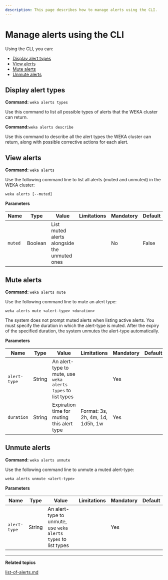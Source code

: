```yaml
---
description: This page describes how to manage alerts using the CLI.
---
```


# Manage alerts using the CLI

Using the CLI, you can:

* [Display alert types](alerts-1.md#view-alerts)
* [View alerts](alerts-1.md#mute-alerts)
* [Mute alerts](alerts-1.md#mute-alerts)
* [Unmute alerts](alerts-1.md#unmute-alerts)

## **Display alert types**

**Command:** `weka alerts types`

Use this command to list all possible types of alerts that the WEKA cluster can return.

**Command:**`weka alerts describe`

Use this command to describe all the alert types the WEKA cluster can return, along with possible corrective actions for each alert.

## **View alerts**

**Command:** `weka alerts`

Use the following command line to list all alerts (muted and unmuted) in the WEKA cluster:

`weka alerts [--muted]`

**Parameters**

| **Name** | **Type** | **Value**                                    | **Limitations** | **Mandatory** | **Default** |
| -------- | -------- | -------------------------------------------- | --------------- | ------------- | ----------- |
| `muted`  | Boolean  | List muted alerts alongside the unmuted ones |                 | No            | False       |

## **Mute alerts**

**Command:** `weka alerts mute`

Use the following command line to mute an alert type:

`weka alerts mute <alert-type> <duration>`

The system does not prompt muted alerts when listing active alerts. You must specify the duration in which the alert-type is muted. After the expiry of the specified duration, the system unmutes the alert-type automatically.

**Parameters**

| **Name**     | **Type** | **Value**                                                    | **Limitations**                  | **Mandatory** | **Default** |
| ------------ | -------- | ------------------------------------------------------------ | -------------------------------- | ------------- | ----------- |
| `alert-type` | String   | An alert-type to mute, use `weka alerts types` to list types |                                  | Yes           |             |
| `duration`   | String   | Expiration time for muting this alert type                   | Format: 3s, 2h, 4m, 1d, 1d5h, 1w | Yes           |             |

## **Unmute alerts**

**Command:** `weka alerts unmute`

Use the following command line to unmute a muted alert-type:

`weka alerts unmute <alert-type>`

**Parameters**

| **Name**     | **Type** | **Value**                                                      | **Limitations** | **Mandatory** | **Default** |
| ------------ | -------- | -------------------------------------------------------------- | --------------- | ------------- | ----------- |
| `alert-type` | String   | An alert-type to unmute, use `weka alerts types` to list types |                 | Yes           |             |

****

**Related topics**

[list-of-alerts.md](list-of-alerts.md "mention")
